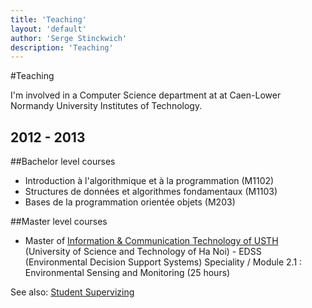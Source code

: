 ```yaml
---
title: 'Teaching'
layout: 'default'
author: 'Serge Stinckwich'
description: 'Teaching'
---
```

#Teaching

I'm involved in a Computer Science department at at Caen-Lower Normandy University Institutes of Technology.

## 2012 - 2013

##Bachelor level courses

- Introduction à l'algorithmique et à la programmation (M1102)
- Structures de données et algorithmes fondamentaux (M1103)
- Bases de la programmation orientée objets (M203)
 
##Master level courses

- Master of [Information & Communication Technology of USTH](http://usth.edu.vn/studycourses/mastercourses/master-of-information-communication-technology/) (University of Science and Technology of Ha Noi) - EDSS (Environmental Decision Support Systems) Speciality / Module 2.1 : Environmental Sensing and Monitoring (25 hours)


See also: [Student Supervizing](supervizing.html)